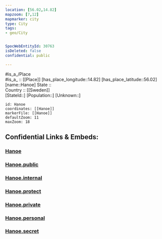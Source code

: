 ```yaml
---
location: [56.02,14.82] 
mapzoom: [7,12] 
mapmarker: city 
type: City
tags:
- geo/City


SpocWebEntityId: 30763
isDeleted: false
confidential: public

---
```

#is_a_/Place  
#is_a_ :: [[Place]] 
[has_place_longitude::14.82] 
[has_place_latitude::56.02] 
[name::Hanoe] 
State ::  
Country :: [[Sweden]]  
[StateId::] 
[Population::] 
[Unknown::] 


```leaflet
id: Hanoe
coordinates: [[Hanoe]] 
markerFile: [[Hanoe]] 
defaultZoom: 11 
maxZoom: 18
```


## Confidential Links & Embeds: 

### [Hanoe](/_Standards/Earth/Continent/Europe/Europe~North/Sweden/City/Hanoe.md) 

### [Hanoe.public](/_public/Earth/Continent/Europe/Europe~North/Sweden/City/Hanoe.public.md) 

### [Hanoe.internal](/_internal/Earth/Continent/Europe/Europe~North/Sweden/City/Hanoe.internal.md) 

### [Hanoe.protect](/_protect/Earth/Continent/Europe/Europe~North/Sweden/City/Hanoe.protect.md) 

### [Hanoe.private](/_private/Earth/Continent/Europe/Europe~North/Sweden/City/Hanoe.private.md) 

### [Hanoe.personal](/_personal/Earth/Continent/Europe/Europe~North/Sweden/City/Hanoe.personal.md) 

### [Hanoe.secret](/_secret/Earth/Continent/Europe/Europe~North/Sweden/City/Hanoe.secret.md)

